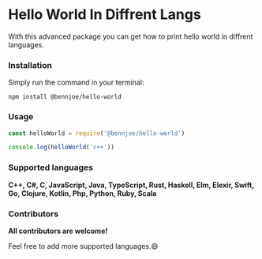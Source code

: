 # Hello World In Diffrent Langs

With this advanced package you can get how to print hello world in diffrent languages.

### Installation

Simply run the command in your terminal:
```
npm install @bennjoe/hello-world
```

### Usage

```ts
const helloWorld = require('@bennjoe/hello-world')

console.log(helloWorld('c++'))
```

### Supported languages

**C++, C#, C, JavaScript, Java, TypeScript, Rust, Haskell, Elm, Elexir, Swift, Go, Clojure, Kotlin, Php, Python, Ruby, Scala**

### Contributors


**All contributors are welcome!**

Feel free to add more supported languages.😄
